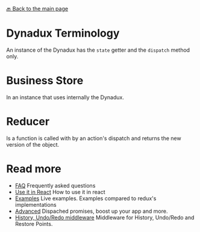 [🔙 Back to the main page](../README.md)

# Dynadux Terminology

An instance of the Dynadux has the `state` getter and the `dispatch` method only.

# Business Store

In an instance that uses internally the Dynadux.

# Reducer

Is a function is called with by an action's dispatch and returns the new version of the object.

# Read more 

- [FAQ](./FAQ.md) Frequently asked questions
- [Use it in React](./React.md) How to use it in react
- [Examples](./Examples.md) Live examples. Examples compared to redux's implementations
- [Advanced](./Advanced.md) Dispached promises, boost up your app and more.
- [History, Undo/Redo middleware](https://github.com/aneldev/dynadux-history-middleware) Middleware for History, Undo/Redo and Restore Points.
